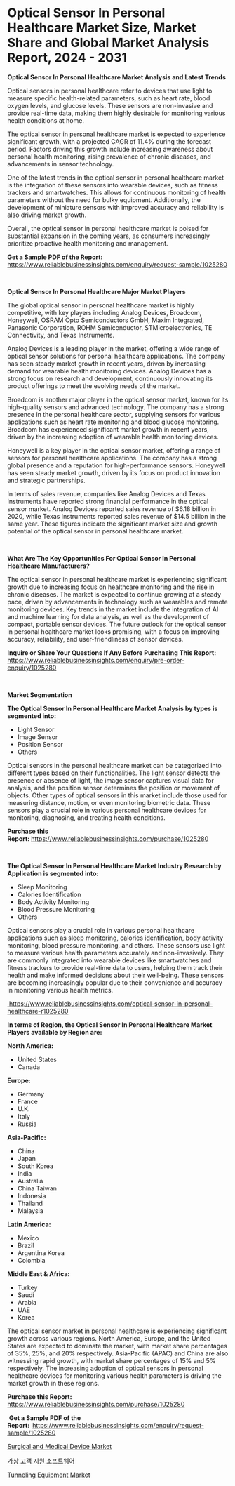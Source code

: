 <p><h1>Optical Sensor In Personal Healthcare Market Size, Market Share and Global Market Analysis Report, 2024 - 2031</h1></p><p><strong>Optical Sensor In Personal Healthcare Market Analysis and Latest Trends</strong></p>
<p><p>Optical sensors in personal healthcare refer to devices that use light to measure specific health-related parameters, such as heart rate, blood oxygen levels, and glucose levels. These sensors are non-invasive and provide real-time data, making them highly desirable for monitoring various health conditions at home.</p><p>The optical sensor in personal healthcare market is expected to experience significant growth, with a projected CAGR of 11.4% during the forecast period. Factors driving this growth include increasing awareness about personal health monitoring, rising prevalence of chronic diseases, and advancements in sensor technology.</p><p>One of the latest trends in the optical sensor in personal healthcare market is the integration of these sensors into wearable devices, such as fitness trackers and smartwatches. This allows for continuous monitoring of health parameters without the need for bulky equipment. Additionally, the development of miniature sensors with improved accuracy and reliability is also driving market growth.</p><p>Overall, the optical sensor in personal healthcare market is poised for substantial expansion in the coming years, as consumers increasingly prioritize proactive health monitoring and management.</p></p>
<p><strong>Get a Sample PDF of the Report:&nbsp;</strong> <a href="https://www.reliablebusinessinsights.com/enquiry/request-sample/1025280">https://www.reliablebusinessinsights.com/enquiry/request-sample/1025280</a></p>
<p>&nbsp;</p>
<p><strong>Optical Sensor In Personal Healthcare Major Market Players</strong></p>
<p><p>The global optical sensor in personal healthcare market is highly competitive, with key players including Analog Devices, Broadcom, Honeywell, OSRAM Opto Semiconductors GmbH, Maxim Integrated, Panasonic Corporation, ROHM Semiconductor, STMicroelectronics, TE Connectivity, and Texas Instruments.</p><p>Analog Devices is a leading player in the market, offering a wide range of optical sensor solutions for personal healthcare applications. The company has seen steady market growth in recent years, driven by increasing demand for wearable health monitoring devices. Analog Devices has a strong focus on research and development, continuously innovating its product offerings to meet the evolving needs of the market.</p><p>Broadcom is another major player in the optical sensor market, known for its high-quality sensors and advanced technology. The company has a strong presence in the personal healthcare sector, supplying sensors for various applications such as heart rate monitoring and blood glucose monitoring. Broadcom has experienced significant market growth in recent years, driven by the increasing adoption of wearable health monitoring devices.</p><p>Honeywell is a key player in the optical sensor market, offering a range of sensors for personal healthcare applications. The company has a strong global presence and a reputation for high-performance sensors. Honeywell has seen steady market growth, driven by its focus on product innovation and strategic partnerships.</p><p>In terms of sales revenue, companies like Analog Devices and Texas Instruments have reported strong financial performance in the optical sensor market. Analog Devices reported sales revenue of $6.18 billion in 2020, while Texas Instruments reported sales revenue of $14.5 billion in the same year. These figures indicate the significant market size and growth potential of the optical sensor in personal healthcare market.</p></p>
<p>&nbsp;</p>
<p><strong>What Are The Key Opportunities For Optical Sensor In Personal Healthcare Manufacturers?</strong></p>
<p><p>The optical sensor in personal healthcare market is experiencing significant growth due to increasing focus on healthcare monitoring and the rise in chronic diseases. The market is expected to continue growing at a steady pace, driven by advancements in technology such as wearables and remote monitoring devices. Key trends in the market include the integration of AI and machine learning for data analysis, as well as the development of compact, portable sensor devices. The future outlook for the optical sensor in personal healthcare market looks promising, with a focus on improving accuracy, reliability, and user-friendliness of sensor devices.</p></p>
<p><strong>Inquire or Share Your Questions If Any Before Purchasing This Report:</strong> <a href="https://www.reliablebusinessinsights.com/enquiry/pre-order-enquiry/1025280">https://www.reliablebusinessinsights.com/enquiry/pre-order-enquiry/1025280</a></p>
<p>&nbsp;</p>
<p><strong>Market Segmentation</strong></p>
<p><strong>The Optical Sensor In Personal Healthcare Market Analysis by types is segmented into:</strong></p>
<p><ul><li>Light Sensor</li><li>Image Sensor</li><li>Position Sensor</li><li>Others</li></ul></p>
<p><p>Optical sensors in the personal healthcare market can be categorized into different types based on their functionalities. The light sensor detects the presence or absence of light, the image sensor captures visual data for analysis, and the position sensor determines the position or movement of objects. Other types of optical sensors in this market include those used for measuring distance, motion, or even monitoring biometric data. These sensors play a crucial role in various personal healthcare devices for monitoring, diagnosing, and treating health conditions.</p></p>
<p><strong>Purchase this Report:&nbsp;</strong><a href="https://www.reliablebusinessinsights.com/purchase/1025280">https://www.reliablebusinessinsights.com/purchase/1025280</a></p>
<p>&nbsp;</p>
<p><strong>The Optical Sensor In Personal Healthcare Market Industry Research by Application is segmented into:</strong></p>
<p><ul><li>Sleep Monitoring</li><li>Calories Identification</li><li>Body Activity Monitoring</li><li>Blood Pressure Monitoring</li><li>Others</li></ul></p>
<p><p>Optical sensors play a crucial role in various personal healthcare applications such as sleep monitoring, calories identification, body activity monitoring, blood pressure monitoring, and others. These sensors use light to measure various health parameters accurately and non-invasively. They are commonly integrated into wearable devices like smartwatches and fitness trackers to provide real-time data to users, helping them track their health and make informed decisions about their well-being. These sensors are becoming increasingly popular due to their convenience and accuracy in monitoring various health metrics.</p></p>
<p><a href="https://www.reliablebusinessinsights.com/optical-sensor-in-personal-healthcare-r1025280">&nbsp;https://www.reliablebusinessinsights.com/optical-sensor-in-personal-healthcare-r1025280</a></p>
<p><strong>In terms of Region, the Optical Sensor In Personal Healthcare Market Players available by Region are:</strong></p>
<p>
    <p> <strong> North America: </strong>
        <ul>
            <li>United States</li>
            <li>Canada</li>
        </ul>
        </p> 
    <p> <strong> Europe: </strong>
        <ul>
            <li>Germany</li>
            <li>France</li>
            <li>U.K.</li>
            <li>Italy</li>
            <li>Russia</li>
        </ul>
        </p> 
    <p> <strong> Asia-Pacific: </strong>
        <ul>
            <li>China</li>
            <li>Japan</li>
            <li>South Korea</li>
            <li>India</li>
            <li>Australia</li>
            <li>China Taiwan</li>
            <li>Indonesia</li>
            <li>Thailand</li>
            <li>Malaysia</li>
        </ul>
        </p> 
    <p> <strong> Latin America: </strong>
        <ul>
            <li>Mexico</li>
            <li>Brazil</li>
            <li>Argentina Korea</li>
            <li>Colombia</li>
        </ul>
        </p> 
    <p> <strong> Middle East & Africa: </strong>
        <ul>
            <li>Turkey</li>
            <li>Saudi</li>
            <li>Arabia</li>
            <li>UAE</li>
            <li>Korea</li>
        </ul>
    </p>
    </p>
<p><p>The optical sensor market in personal healthcare is experiencing significant growth across various regions. North America, Europe, and the United States are expected to dominate the market, with market share percentages of 35%, 25%, and 20% respectively. Asia-Pacific (APAC) and China are also witnessing rapid growth, with market share percentages of 15% and 5% respectively. The increasing adoption of optical sensors in personal healthcare devices for monitoring various health parameters is driving the market growth in these regions.</p></p>
<p><strong>Purchase this Report: </strong><a href="https://www.reliablebusinessinsights.com/purchase/1025280">https://www.reliablebusinessinsights.com/purchase/1025280</a></p>
<p>&nbsp;<strong>Get a Sample PDF of the Report:&nbsp;&nbsp;</strong><a href="https://www.reliablebusinessinsights.com/enquiry/request-sample/1025280">https://www.reliablebusinessinsights.com/enquiry/request-sample/1025280</a></p>
<p><strong></strong></p>
<p><p><a href="https://github.com/Sherrillcrooksxa8i18ucf2m/Market-Research-Report-List-3/blob/main/surgical-and-medical-device-market.md">Surgical and Medical Device Market</a></p><p><a href="https://github.com/RichardLueilwitz787/Market-Research-Report-List-3/blob/main/124610883118.md">가상 고객 지원 소프트웨어</a></p><p><a href="https://medium.com/@tavaresauer/emerging-trends-in-tunneling-equipment-market-global-outlook-and-future-prospects-from-2024-2031-0f5cd121d1a7">Tunneling Equipment Market</a></p></p>